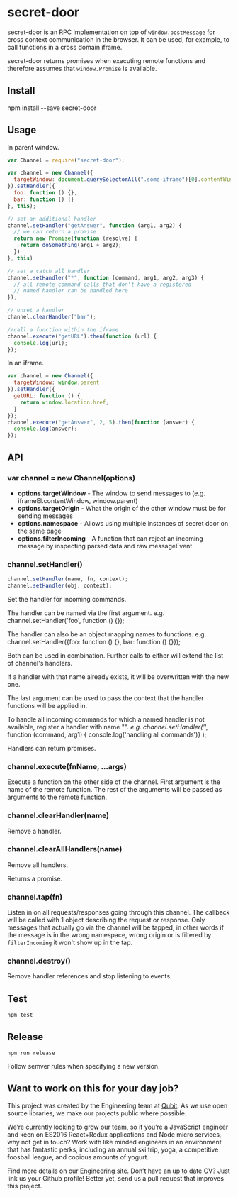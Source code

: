 # secret-door

secret-door is an RPC implementation on top of `window.postMessage` for cross context communication in the browser. It can be used, for example, to call functions in a cross domain iframe.

secret-door returns promises when executing remote functions and therefore assumes that `window.Promise` is available.



## Install

npm install --save secret-door



## Usage

In parent window.

```js
var Channel = require("secret-door");

var channel = new Channel({
  targetWindow: document.querySelectorAll(".some-iframe")[0].contentWindow
}).setHandler({
  foo: function () {},
  bar: function () {}
}, this);

// set an additional handler
channel.setHandler("getAnswer", function (arg1, arg2) {
  // we can return a promise
  return new Promise(function (resolve) {
    return doSomething(arg1 + arg2);
  })
}, this)

// set a catch all handler
channel.setHandler("*", function (command, arg1, arg2, arg3) {
  // all remote command calls that don't have a registered
  // named handler can be handled here
});

// unset a handler
channel.clearHandler("bar");

//call a function within the iframe
channel.execute("getURL").then(function (url) {
  console.log(url);
});
```

In an iframe.

```js
var channel = new Channel({
  targetWindow: window.parent
}).setHandler({
  getURL: function () {
    return window.location.href;
  }
});
channel.execute("getAnswer", 2, 5).then(function (answer) {
  console.log(answer);
});
```


## API


### var channel = new Channel(options)

* **options.targetWindow** - The window to send messages to (e.g. iframeEl.contentWindow, window.parent)
* **options.targetOrigin** - What the origin of the other window must be for sending messages
* **options.namespace** - Allows using multiple instances of secret door on the same page
* **options.filterIncoming** - A function that can reject an incoming message by inspecting parsed data and raw messageEvent


### channel.setHandler()

```js
channel.setHandler(name, fn, context);
channel.setHandler(obj, context);
```

Set the handler for incoming commands.

The handler can be named via the first argument.
e.g. channel.setHandler('foo', function () {});

The handler can also be an object mapping names to functions.
e.g. channel.setHandler({foo: function () {}, bar: function () {}});

Both can be used in combination. Further calls to either will extend the list of channel's handlers.

If a handler with that name already exists, it will be overwritten with the new one.

The last argument can be used to pass the context that the handler functions will be applied in.

To handle all incoming commands for which a named handler is not available, register a handler with name "*".
e.g. channel.setHandler('*', function (command, arg1) { console.log('handling all commands')} );

Handlers can return promises.


### channel.execute(fnName, ...args)

Execute a function on the other side of the channel. First argument is the name of the remote function. The rest of the arguments will be passed as arguments to the remote function.


### channel.clearHandler(name)

Remove a handler.


### channel.clearAllHandlers(name)

Remove all handlers.

Returns a promise.


### channel.tap(fn)

Listen in on all requests/responses going through this channel. The callback will be called with 1 object describing the request or response. Only messages that actually go via the channel will be tapped, in other words if the message is in the wrong namespace, wrong origin or is filtered by `filterIncoming` it won't show up in the tap.


### channel.destroy()

Remove handler references and stop listening to events.



## Test

```
npm test
```

## Release

```
npm run release
```

Follow semver rules when specifying a new version.

## Want to work on this for your day job?

This project was created by the Engineering team at [Qubit](http://www.qubit.com). As we use open source libraries, we make our projects public where possible.

We’re currently looking to grow our team, so if you’re a JavaScript engineer and keen on ES2016 React+Redux applications and Node micro services, why not get in touch? Work with like minded engineers in an environment that has fantastic perks, including an annual ski trip, yoga, a competitive foosball league, and copious amounts of yogurt.

Find more details on our [Engineering site](https://eng.qubit.com). Don’t have an up to date CV? Just link us your Github profile! Better yet, send us a pull request that improves this project.

